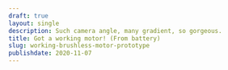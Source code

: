 ```yaml
---
draft: true
layout: single
description: Such camera angle, many gradient, so gorgeous.
title: Got a working motor! (From battery)
slug: working-brushless-motor-prototype
publishdate: 2020-11-07
---
```


